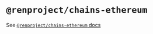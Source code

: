 # `@renproject/chains-ethereum`

See [`@renproject/chains-ethereum` docs](https://renproject.github.io/ren-js-v3-docs/modules/_renproject_chains_ethereum.html)
